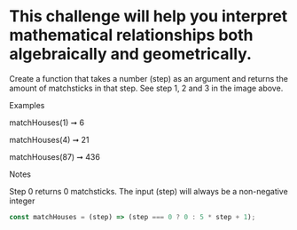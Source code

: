 # This challenge will help you interpret mathematical relationships both algebraically and geometrically.

Create a function that takes a number (step) as an argument and returns the amount of matchsticks in that step. See step 1, 2 and 3 in the image above.

Examples

matchHouses(1) ➞ 6

matchHouses(4) ➞ 21

matchHouses(87) ➞ 436

Notes

Step 0 returns 0 matchsticks.
The input (step) will always be a non-negative integer

```javascript
const matchHouses = (step) => (step === 0 ? 0 : 5 * step + 1);
```
